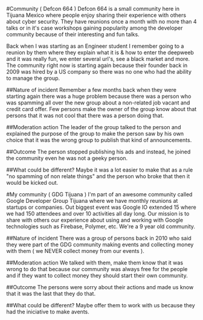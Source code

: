#Community ( Defcon 664 )
Defcon 664 is a small community here in Tijuana Mexico where people enjoy sharing their experience with others about cyber security. They have reunions once a month with no more than 4 talks or in it's case workshops gaining popularity among the developer community because of their interesting and fun talks.

Back when I was starting as an Engineer student I remember going to a reunion by them where they explain what it is & how to enter the deepweeb and it was really fun, we enter several url's, see a black market and more. 
The community right now is starting again because their founder back in 2009 was hired by a US company so there was no one who had the ability to manage the group.

##Nature of incident
Remember a few months back when they were starting again there was a huge problem because there was a person who was spamming all over the new group about a non-related job vacant and credit card offer. Few persons make the owner of the group know about that persons that it was not cool that there was a person doing that.

##Moderation action
The leader of the group talked to the person and explained the purpose of the group to make the person saw by his own choice that it was the wrong group to publish that kind of announcements.

##Outcome
The person stopped publishing his ads and instead, he joined the community even he was not a geeky person.

##What could be different?
Maybe it was a lot easier to make that as a rule  "no spamming of non relate things" and the person who broke that then it would be kicked out.

#My community ( GDG Tijuana )
I'm part of an awesome community called Google Developer Group Tijuana where we have monthly reunions at startups or companies. Out biggest event was Google IO extended 15 where we had 150 attendees and over 10 activities all day long.
Our mission is to share with others our experience about using and working with Google technologies such as Firebase, Polymer, etc. We're a 9 year old community.

##Nature of incident
There was a group of persons back in 2010 who said they were part of the GDG community making events and collecting money with them ( we NEVER collect money from our events ).

##Moderation action
We talked with them, make them know that it was wrong to do that because our community was always free for the people and if they want to collect money they should start their own community.

##Outcome
The persons were sorry about their actions and made us know that it was the last that they do that.

##What could be different?
Maybe offer them to work with us because they had the iniciative to make avents.
